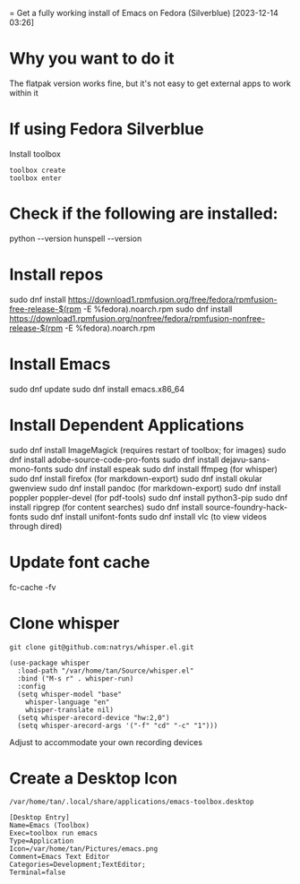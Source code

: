 = Get a fully working install of Emacs on Fedora (Silverblue)
[2023-12-14 03:26] 

# Why you want to do it

The flatpak version works fine, but it's not easy to get external apps to work within it

# If using Fedora Silverblue

Install toolbox

```
toolbox create
toolbox enter
```

# Check if the following are installed:

python --version
hunspell --version

# Install repos

sudo dnf install https://download1.rpmfusion.org/free/fedora/rpmfusion-free-release-$(rpm -E %fedora).noarch.rpm
sudo dnf install https://download1.rpmfusion.org/nonfree/fedora/rpmfusion-nonfree-release-$(rpm -E %fedora).noarch.rpm

# Install Emacs

sudo dnf update
sudo dnf install emacs.x86_64

# Install Dependent Applications

sudo dnf install ImageMagick (requires restart of toolbox; for images)
sudo dnf install adobe-source-code-pro-fonts
sudo dnf install dejavu-sans-mono-fonts
sudo dnf install espeak
sudo dnf install ffmpeg (for whisper)
sudo dnf install firefox (for markdown-export)
sudo dnf install okular gwenview
sudo dnf install pandoc (for markdown-export)
sudo dnf install poppler poppler-devel (for pdf-tools)
sudo dnf install python3-pip
sudo dnf install ripgrep (for content searches)
sudo dnf install source-foundry-hack-fonts
sudo dnf install unifont-fonts
sudo dnf install vlc (to view videos through dired)

# Update font cache

fc-cache -fv

# Clone whisper

`git clone git@github.com:natrys/whisper.el.git`

```
(use-package whisper
  :load-path "/var/home/tan/Source/whisper.el"
  :bind ("M-s r" . whisper-run)
  :config
  (setq whisper-model "base"
	whisper-language "en"
	whisper-translate nil)
  (setq whisper-arecord-device "hw:2,0")
  (setq whisper-arecord-args '("-f" "cd" "-c" "1")))
```

Adjust to accommodate your own recording devices

# Create a Desktop Icon

`/var/home/tan/.local/share/applications/emacs-toolbox.desktop`

```
[Desktop Entry]
Name=Emacs (Toolbox)
Exec=toolbox run emacs
Type=Application
Icon=/var/home/tan/Pictures/emacs.png
Comment=Emacs Text Editor
Categories=Development;TextEditor;
Terminal=false
```
